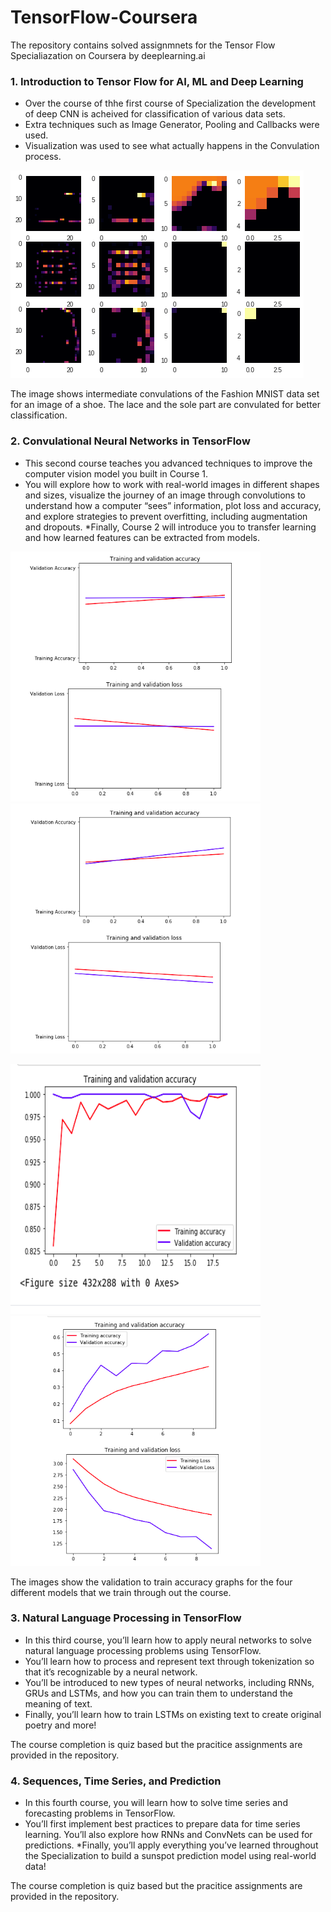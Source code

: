 # TensorFlow-Coursera
The repository contains solved assignmnets for the Tensor Flow Specialiazation on Coursera by deeplearning.ai

### 1. Introduction to Tensor Flow for AI, ML and Deep Learning

* Over the course of thhe first course of Specialization the development of deep CNN is acheived for classification of various data sets.
* Extra techniques such as Image Generator, Pooling and Callbacks were used.
* Visualization was used to see what actually happens in the Convulation process.

<img src="https://github.com/therrshan/TensorFlow-Coursera/blob/master/Images/FashinMNISTviz.png" alt = "">

The image shows intermediate convulations of the Fashion MNIST data set for an image of a shoe. The lace and the sole part are convulated for better classification.

### 2. Convulational Neural Networks in TensorFlow

* This second course teaches you advanced techniques to improve the computer vision model you built in Course 1. 
* You will explore how to work with real-world images in different shapes and sizes, visualize the journey of an image through convolutions to understand how a computer “sees” information, plot loss and accuracy, and explore strategies to prevent overfitting, including augmentation and dropouts. 
*Finally, Course 2 will introduce you to transfer learning and how learned features can be extracted from models.


<img src="https://github.com/therrshan/TensorFlow-Coursera/blob/master/Images/1.png" alt = "" width = "400" height = "400"><img src="https://github.com/therrshan/TensorFlow-Coursera/blob/master/Images/2.png" alt = "" width = "400" height = "400">


<img src="https://github.com/therrshan/TensorFlow-Coursera/blob/master/Images/3.png" alt = "" width = "400" height = "400"><img src="https://github.com/therrshan/TensorFlow-Coursera/blob/master/Images/4.png" alt = "" width = "400" height = "400">

The images show the validation to train accuracy graphs for the four different models that we train through out the course.

### 3. Natural Language Processing in TensorFlow

* In this third course, you’ll learn how to apply neural networks to solve natural language processing problems using TensorFlow. 
* You’ll learn how to process and represent text through tokenization so that it’s recognizable by a neural network. 
* You’ll be introduced to new types of neural networks, including RNNs, GRUs and LSTMs, and how you can train them to understand the meaning of text. 
* Finally, you’ll learn how to train LSTMs on existing text to create original poetry and more!

The course completion is quiz based but the pracitice assignments are provided in the repository.

### 4. Sequences, Time Series, and Prediction

* In this fourth course, you will learn how to solve time series and forecasting problems in TensorFlow. 
* You’ll first implement best practices to prepare data for time series learning. You’ll also explore how RNNs and ConvNets can be used for predictions. 
*Finally, you’ll apply everything you’ve learned throughout the Specialization to build a sunspot prediction model using real-world data!

The course completion is quiz based but the pracitice assignments are provided in the repository.

